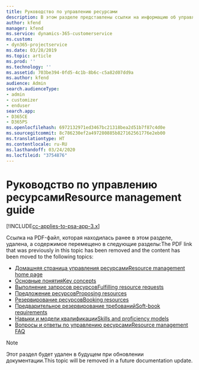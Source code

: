 ```yaml
---
title: Руководство по управлению ресурсами
description: В этом разделе представлены ссылки на информацию об управлении ресурсами в Project Service Automation
author: kfend
manager: kfend
ms.service: dynamics-365-customerservice
ms.custom:
- dyn365-projectservice
ms.date: 03/28/2019
ms.topic: article
ms.prod: ''
ms.technology: ''
ms.assetid: 703be394-0fd5-4c1b-8b6c-c5a82d07dd9a
ms.author: kfend
audience: Admin
search.audienceType:
- admin
- customizer
- enduser
search.app:
- D365CE
- D365PS
ms.openlocfilehash: 6972132971ed3467bc21318bea2d51b7f87c4d0e
ms.sourcegitcommit: 8c786230ef2a497280885b827162561776e2eb00
ms.translationtype: HT
ms.contentlocale: ru-RU
ms.lasthandoff: 03/24/2020
ms.locfileid: "3754876"
---
```

# <a name="resource-management-guide"></a><span data-ttu-id="14aca-103">Руководство по управлению ресурсами</span><span class="sxs-lookup"><span data-stu-id="14aca-103">Resource management guide</span></span>

[!INCLUDE[cc-applies-to-psa-app-3.x](../../includes/cc-applies-to-psa-app-3x.md)]

<span data-ttu-id="14aca-104">Ссылка на PDF-файл, которая находилась ранее в этом разделе, удалена, а содержимое перемещено в следующие разделы:</span><span class="sxs-lookup"><span data-stu-id="14aca-104">The PDF link that was previously in this topic has been removed and the content has been moved to the following topics:</span></span>

- [<span data-ttu-id="14aca-105">Домашняя страница управления ресурсами</span><span class="sxs-lookup"><span data-stu-id="14aca-105">Resource management home page</span></span>](../resource-management-home-page.md)
- [<span data-ttu-id="14aca-106">Основные понятия</span><span class="sxs-lookup"><span data-stu-id="14aca-106">Key concepts</span></span>](../reports-key-concepts.md)
- [<span data-ttu-id="14aca-107">Выполнение запросов ресурсов</span><span class="sxs-lookup"><span data-stu-id="14aca-107">Fulfilling resource requests</span></span>](../resource-management-fulfill-requests.md)
- [<span data-ttu-id="14aca-108">Предложение ресурсов</span><span class="sxs-lookup"><span data-stu-id="14aca-108">Proposing resources</span></span>](../resource-management-propose-resources.md)
- [<span data-ttu-id="14aca-109">Резервирование ресурсов</span><span class="sxs-lookup"><span data-stu-id="14aca-109">Booking resources</span></span>](../resource-management-book-resources-scheduleboard.md)
- [<span data-ttu-id="14aca-110">Предварительное резервирование требований</span><span class="sxs-lookup"><span data-stu-id="14aca-110">Soft-book requirements</span></span>](../resource-management-softbook-requirements.md)
- [<span data-ttu-id="14aca-111">Навыки и модели квалификации</span><span class="sxs-lookup"><span data-stu-id="14aca-111">Skills and proficiency models</span></span>](../resource-management-skills-proficiency.md)
- [<span data-ttu-id="14aca-112">Вопросы и ответы по управлению ресурсами</span><span class="sxs-lookup"><span data-stu-id="14aca-112">Resource management FAQ</span></span>](../resource-management-faq.md)

> [!NOTE]
> <span data-ttu-id="14aca-113">Этот раздел будет удален в будущем при обновлении документации.</span><span class="sxs-lookup"><span data-stu-id="14aca-113">This topic will be removed in a future documentation update.</span></span> 
